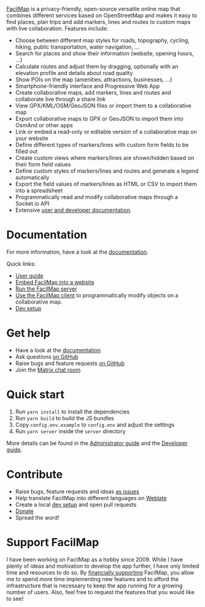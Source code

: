 [FacilMap](https://facilmap.org/) is a privacy-friendly, open-source versatile online map that combines different services based on OpenStreetMap and makes it easy to find places, plan trips and add markers, lines and routes to custom maps with live collaboration. Features include:

* Choose between different map styles for roads, topography, cycling, hiking, public transportation, water navigation, …
* Search for places and show their information (website, opening hours, …)
* Calculate routes and adjust them by dragging, optionally with an elevation profile and details about road quality
* Show POIs on the map (amenities, attractions, businesses, …)
* Smartphone-friendly interface and Progressive Web App
* Create collaborative maps, add markers, lines and routes and collaborate live through a share link
* View GPX/KML/OSM/GeoJSON files or import them to a collaborative map
* Export collaborative maps to GPX or GeoJSON to import them into OsmAnd or other apps
* Link or embed a read-only or editable version of a collaborative map on your website
* Define different types of markers/lines with custom form fields to be filled out
* Create custom views where markers/lines are shown/hidden based on their form field values
* Define custom styles of markers/lines and routes and generate a legend automatically
* Export the field values of markers/lines as HTML or CSV to import them into a spreadsheet
* Programmatically read and modify collaborative maps through a Socket.io API
* Extensive [user and developer documentation](https://docs.facilmap.org/).

Documentation
=============

For more information, have a look at the [documentation](https://docs.facilmap.org/).

Quick links:
* [User guide](https://docs.facilmap.org/users/)
* [Embed FacilMap into a website](https://docs.facilmap.org/developers/embed.html)
* [Run the FacilMap server](https://docs.facilmap.org/developers/server/)
* [Use the FacilMap client](https://docs.facilmap.org/developers/client/) to programmatically modify objects on a collaborative map.
* [Dev setup](https://docs.facilmap.org/developers/development/dev-setup.html)


Get help
========

* Have a look at the [documentation](https://docs.facilmap.org/)
* Ask questions [on GitHub](https://github.com/FacilMap/facilmap/discussions)
* Raise bugs and feature requests [on GitHub](https://github.com/FacilMap/facilmap/issues)
* Join the [Matrix chat room](https://matrix.to/#/#facilmap:rankenste.in)


Quick start
===========

1. Run `yarn install` to install the dependencies
2. Run `yarn build` to build the JS bundles
3. Copy `config.env.example` to `config.env` and adjust the settings
4. Run `yarn server` inside the `server` directory

More details can be found in the [Administrator guide](https://docs.facilmap.org/administrators/server.html#standalone) and the [Developer guide](https://docs.facilmap.org/developers/development/dev-setup.html).


Contribute
==========

* Raise bugs, feature requests and ideas [as issues](https://github.com/FacilMap/facilmap/issues)
* Help translate FacilMap into different languages on [Weblate](https://hosted.weblate.org/projects/facilmap/)
* Create a local [dev setup](https://docs.facilmap.org/developers/development/dev-setup.html) and open pull requests
* [Donate](https://docs.facilmap.org/users/contribute/)
* Spread the word!


Support FacilMap
================

I have been working on FacilMap as a hobby since 2009. While I have plenty of ideas and motivation to develop the app further, I have only limited time and resources to do so. By [financially supporting](https://docs.facilmap.org/users/contribute/) FacilMap, you allow me to spend more time implementing new features and to afford the infrastructure that is necessary to keep the app running for a growing number of users. Also, feel free to request the features that you would like to see!